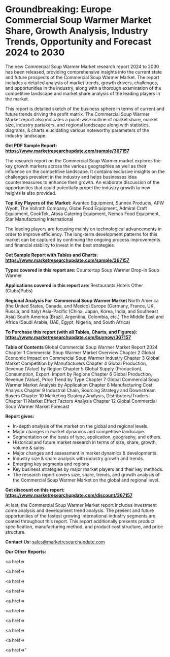 # Groundbreaking: Europe Commercial Soup Warmer Market Share, Growth Analysis, Industry Trends, Opportunity and Forecast 2024 to 2030

The new Commercial Soup Warmer Market research report 2024 to 2030 has been released, providing comprehensive insights into the current state and future prospects of the Commercial Soup Warmer Market. The report includes a detailed analysis of market trends, growth drivers, challenges, and opportunities in the industry, along with a thorough examination of the competitive landscape and market share analysis of the leading players in the market.

This report is detailed sketch of the business sphere in terms of current and future trends driving the profit matrix. The Commercial Soup Warmer Market report also indicates a point-wise outline of market share, market size, industry partakers, and regional landscape along with statistics, diagrams, &amp; charts elucidating various noteworthy parameters of the industry landscape.

<strong><b>Get PDF Sample Report: <a href=https://www.marketresearchupdate.com/sample/367157>https://www.marketresearchupdate.com/sample/367157</a></b></strong>

The research report on the Commercial Soup Warmer market explores the key growth markers across the various geographies as well as their influence on the competitive landscape. It contains exclusive insights on the challenges prevalent in the industry and helps businesses idea countermeasures to enhance their growth. An elaborate discussion of the opportunities that could potentially propel the industry growth to new heights is also provided.

<strong><b>Top Key Players of the Market:
</b></strong>Avantco Equipment, Sunnex Products, APW Wyott, The Vollrath Company, Globe Food Equipment, Admiral Craft Equipment, CookTek, Atosa Catering Equipment, Nemco Food Equipment, Star Manufacturing International<strong><b>
</b></strong>

The leading players are focusing mainly on technological advancements in order to improve efficiency. The long-term development patterns for this market can be captured by continuing the ongoing process improvements and financial stability to invest in the best strategies.

<strong><b>Get Sample Report with Tables and Charts: <a href=https://www.marketresearchupdate.com/sample/367157>https://www.marketresearchupdate.com/sample/367157</a></b></strong>

<strong><b>Types covered in this report are:
</b></strong>Countertop Soup Warmer
Drop-in Soup Warmer<strong><b>
</b></strong>

<strong><b>Applications covered in this report are:
</b></strong>Restaurants
Hotels
Other (Clubs)Pubs)<strong><b>
</b></strong>

<strong><b>Regional Analysis For  Commercial Soup Warmer Market</b></strong><strong><b>
</b></strong>North America (the United States, Canada, and Mexico)
Europe (Germany, France, UK, Russia, and Italy)
Asia-Pacific (China, Japan, Korea, India, and Southeast Asia)
South America (Brazil, Argentina, Colombia, etc.)
The Middle East and Africa (Saudi Arabia, UAE, Egypt, Nigeria, and South Africa)

<strong><b>To Purchase this report (with all Tables, Charts, and Figures): <a href=https://www.marketresearchupdate.com/buynow/367157>https://www.marketresearchupdate.com/buynow/367157</a></b></strong>

<strong><b>Table of Contents</b></strong><strong><b>
</b></strong>Global Commercial Soup Warmer Market Report 2024
Chapter 1 Commercial Soup Warmer Market Overview
Chapter 2 Global Economic Impact on Commercial Soup Warmer Industry
Chapter 3 Global Market Competition by Manufacturers
Chapter 4 Global Production, Revenue (Value) by Region
Chapter 5 Global Supply (Production), Consumption, Export, Import by Regions
Chapter 6 Global Production, Revenue (Value), Price Trend by Type
Chapter 7 Global Commercial Soup Warmer Market Analysis by Application
Chapter 8 Manufacturing Cost Analysis
Chapter 9 Industrial Chain, Sourcing Strategy and Downstream Buyers
Chapter 10 Marketing Strategy Analysis, Distributors/Traders
Chapter 11 Market Effect Factors Analysis
Chapter 12 Global Commercial Soup Warmer Market Forecast

<strong><b>Report gives:</b></strong>

- In-depth analysis of the market on the global and regional levels.
- Major changes in market dynamics and competitive landscape.
- Segmentation on the basis of type, application, geography, and others.
- Historical and future market research in terms of size, share, growth, volume &amp; sales.
- Major changes and assessment in market dynamics &amp; developments.
- Industry size &amp; share analysis with industry growth and trends.
- Emerging key segments and regions
- Key business strategies by major market players and their key methods.
- The research report covers size, share, trends, and growth analysis of the Commercial Soup Warmer Market on the global and regional level.

<strong><b>Get discount on this report: <a href=https://www.marketresearchupdate.com/discount/367157>https://www.marketresearchupdate.com/discount/367157</a></b></strong>

At last, the Commercial Soup Warmer Market report includes investment come analysis and development trend analysis. The present and future opportunities of the fastest growing international industry segments are coated throughout this report. This report additionally presents product specification, manufacturing method, and product cost structure, and price structure.

<strong><b>Contact Us:
</b></strong>sales@marketresearchupdate.com

<strong>Our Other Reports:</strong>

<a href=></a>

<a href=></a>

<a href=></a>

<a href=></a>

<a href=></a>

<a href=></a>

<a href=></a>

<a href=></a>

<a href=></a>

<a href=></a>"
